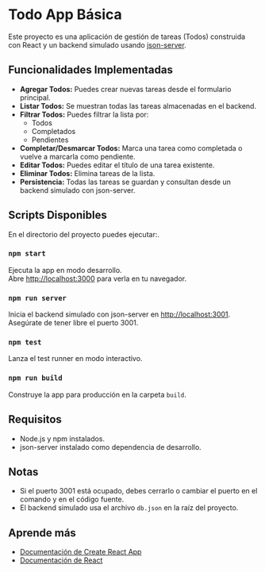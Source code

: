 # Todo App Básica

Este proyecto es una aplicación de gestión de tareas (Todos) construida con React y un backend simulado usando [json-server](https://github.com/typicode/json-server).

## Funcionalidades Implementadas

- **Agregar Todos:** Puedes crear nuevas tareas desde el formulario principal.
- **Listar Todos:** Se muestran todas las tareas almacenadas en el backend.
- **Filtrar Todos:** Puedes filtrar la lista por:
  - Todos
  - Completados
  - Pendientes
- **Completar/Desmarcar Todos:** Marca una tarea como completada o vuelve a marcarla como pendiente.
- **Editar Todos:** Puedes editar el título de una tarea existente.
- **Eliminar Todos:** Elimina tareas de la lista.
- **Persistencia:** Todas las tareas se guardan y consultan desde un backend simulado con json-server.

## Scripts Disponibles

En el directorio del proyecto puedes ejecutar:.

### `npm start`

Ejecuta la app en modo desarrollo.\
Abre [http://localhost:3000](http://localhost:3000) para verla en tu navegador.

### `npm run server`

Inicia el backend simulado con json-server en [http://localhost:3001](http://localhost:3001).\
Asegúrate de tener libre el puerto 3001.

### `npm test`

Lanza el test runner en modo interactivo.

### `npm run build`

Construye la app para producción en la carpeta `build`.

## Requisitos

- Node.js y npm instalados.
- json-server instalado como dependencia de desarrollo.

## Notas

- Si el puerto 3001 está ocupado, debes cerrarlo o cambiar el puerto en el comando y en el código fuente.
- El backend simulado usa el archivo `db.json` en la raíz del proyecto.

## Aprende más

- [Documentación de Create React App](https://facebook.github.io/create-react-app/docs/getting-started)
- [Documentación de React](https://reactjs.org/)